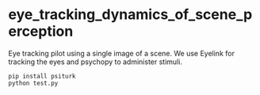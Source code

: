 # eye_tracking_dynamics_of_scene_perception
Eye tracking pilot using a single image of a scene. We use Eyelink for tracking the eyes and psychopy to administer stimuli.
```
pip install psiturk
python test.py
```
